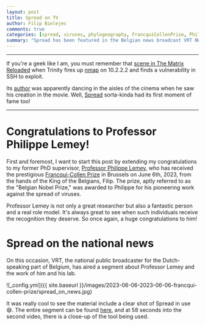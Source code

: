 ```yaml
---
layout: post
title: Spread on TV
author: Filip Bielejec
comments: true
categories: [spread, viruses, phylogeography, FrancquiCollenPrize, PhilippeLemey, vrt, news]
summary: "Spread has been featured in the Belgian news broadcast VRT NWS"
---
```


---

If you're a geek like I am, you must remember that [scene in The Matrix Reloaded](https://www.youtube.com/watch?v=0PxTAn4g20U) when Trinity fires up [nmap](https://nmap.org/) on 10.2.2.2 and finds a vulnerability in SSH to exploit.

Its [author](https://github.com/fyodor) was apparently dancing in the aisles of the cinema when he saw his creation in the movie. Well, [Spread](https://spreadviz.org/) sorta-kinda had its first moment of fame too!

---

# <a name="congratulations"/> Congratulations to Professor Philippe Lemey!

First and foremost, I want to start this post by extending my congratulations to my former PhD supervisor, [Professor Philippe Lemey](https://rega.kuleuven.be/cev/ecv/evolutionary-and-computational-virology-publications/00036765), who has received the prestigious [Francqui-Collen Prize](https://en.wikipedia.org/wiki/Francqui_Prize) in Brussels on June 6th, 2023, from the hands of the King of the Belgians, Filip.
The prize, aptly referred to as the "Belgian Nobel Prize," was awarded to Philippe for his pioneering work against the spread of viruses.

Professor Lemey is not only a great researcher but also a fantastic person and a real role model. It's always great to see when such individuals receive the recognition they deserve.
So once again, a huge congratulations to him!

# <a name="vrtnws"/> Spread on the national news

On this occasion, VRT, the national public broadcaster for the Dutch-speaking part of Belgium, has aired a segment about Professor Lemey and the work of him and his lab.

![_config.yml]({{ site.baseurl }}/images/2023-06-06-2023-06-06-francqui-collen-prize/spread_on_news.jpg)

It was really cool to see the material include a clear shot of Spread in use 😄.
The entire segment can be found [here](https://www.vrt.be/vrtnws/nl/2023/06/06/francqui-collen-prijzen/), and at 58 seconds into the second video, there is a close-up of the tool being used.
